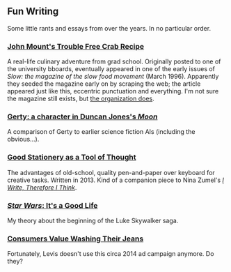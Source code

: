 ## Fun Writing

Some little rants and essays from over the years. In no particular order.


### [John Mount's Trouble Free Crab Recipe](crab.md)

A real-life culinary adventure from grad school. Originally posted to one of the university bboards, eventually appeared in one of the early issues of *Slow: the magazine of the slow food movement* (March 1996). Apparently they seeded the magazine early on by scraping the web; the article appeared just like this, eccentric punctuation and everything. I'm not sure the magazine still exists, but [the organization does](https://www.slowfood.com/).


### [Gerty: a character in Duncan Jones's *Moon*](Gerty.md)

A comparison of Gerty to earlier science fiction AIs (including the obvious...).

### [Good Stationery as a Tool of Thought](Stationery.md)

The advantages of old-school, quality pen-and-paper over keyboard for creative tasks. Written in 2013. Kind of a companion piece to Nina Zumel's [*I Write, Therefore I Think*](https://ninazumel.com/2012/10/11/i-write-therefore-i-think/).

### [*Star Wars*: It's a Good Life](StarWars.md)

My theory about the beginning of the Luke Skywalker saga.

### [Consumers Value Washing Their Jeans](jeans.md)

Fortunately, Levis doesn't use this circa 2014 ad campaign anymore. Do they?